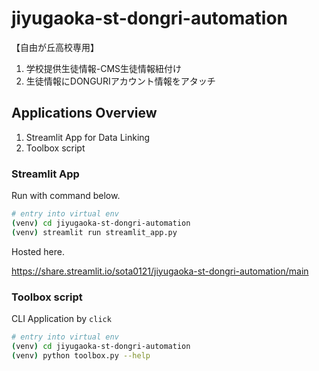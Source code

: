 # jiyugaoka-st-dongri-automation

【自由が丘高校専用】
1. 学校提供生徒情報-CMS生徒情報紐付け 
2. 生徒情報にDONGURIアカウント情報をアタッチ


## Applications Overview

1. Streamlit App for Data Linking
2. Toolbox script


### Streamlit App

Run with command below.

```bash
# entry into virtual env
(venv) cd jiyugaoka-st-dongri-automation
(venv) streamlit run streamlit_app.py
```

Hosted here.

https://share.streamlit.io/sota0121/jiyugaoka-st-dongri-automation/main



### Toolbox script

CLI Application by `click`

```bash
# entry into virtual env
(venv) cd jiyugaoka-st-dongri-automation
(venv) python toolbox.py --help
```
